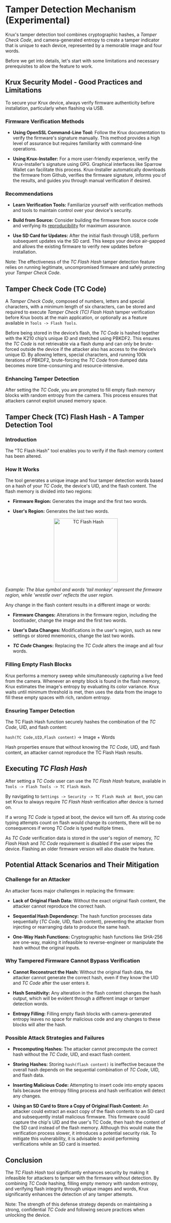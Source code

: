 # Tamper Detection Mechanism (Experimental)
Krux's tamper detection tool combines cryptographic hashes, a *Tamper Check Code*, and camera-generated entropy to create a tamper indicator that is unique to each device, represented by a memorable image and four words.

Before we get into details, let's start with some limitations and necessary prerequisites to allow the feature to work.

## Krux Security Model - Good Practices and Limitations

To secure your Krux device, always verify firmware authenticity before installation, particularly when flashing via USB.

### Firmware Verification Methods

- **Using OpenSSL Command-Line Tool:** Follow the Krux documentation to verify the firmware's signature manually. This method provides a high level of assurance but requires familiarity with command-line operations.

- **Using Krux-Installer:** For a more user-friendly experience, verify the Krux-Installer's signature using GPG. Graphical interfaces like Sparrow Wallet can facilitate this process. Krux-Installer automatically downloads the firmware from Github, verifies the firmware signature, informs you of the results, and guides you through manual verification if desired.

### Recommendations

- **Learn Verification Tools:** Familiarize yourself with verification methods and tools to maintain control over your device's security.

- **Build from Source:** Consider building the firmware from source code and verifying its [reproducibility](../installing/from-source.md#reproducibility) for maximum assurance.

- **Use SD Card for Updates:** After the initial flash through USB, perform subsequent updates via the SD card. This keeps your device air-gapped and allows the existing firmware to verify new updates before installation.

Note: The effectiveness of the *TC Flash Hash* tamper detection feature relies on running legitimate, uncompromised firmware and safely protecting your *Tamper Check Code*.

## Tamper Check Code (TC Code)
A *Tamper Check Code*, composed of numbers, letters and special characters, with a minimum length of six characters, can be stored and required to execute *Tamper Check (TC) Flash Hash* tamper verification before Krux boots at the main application, or optionally as a feature available in `Tools -> Flash Tools`.

Before being stored in the device’s flash, the *TC Code* is hashed together with the K210 chip’s unique ID and stretched using PBKDF2. This ensures the *TC Code* is not retrievable via a flash dump and can only be brute-forced outside the device if the attacker also has access to the device’s unique ID. By allowing letters, special characters, and running 100k iterations of PBKDF2, brute-forcing the *TC Code* from dumped data becomes more time-consuming and resource-intensive.

### Enhancing Tamper Detection
After setting the *TC Code*, you are prompted to fill empty flash memory blocks with random entropy from the camera. This process ensures that attackers cannot exploit unused memory space.

## Tamper Check (TC) Flash Hash - A Tamper Detection Tool
### Introduction

The "TC Flash Hash" tool enables you to verify if the flash memory content has been altered.

### How It Works

The tool generates a unique image and four tamper detection words based on a hash of your *TC Code*, the device's UID, and the flash content. The flash memory is divided into two regions:

- **Firmware Region:** Generates the image and the first two words.

- **User's Region:** Generates the last two words.

<div style="text-align: center;">
    <img src="../../../img/flash_hash.bmp" alt="TC Flash Hash" width="200"/>
</div>

*Example: The blue symbol and words 'tail monkey' represent the firmware region, while 'wrestle over' reflects the user region.*

Any change in the flash content results in a different image or words:

- **Firmware Changes:** Alterations in the firmware region, including the bootloader, change the image and the first two words.

- **User's Data Changes:** Modifications in the user's region, such as new settings or stored mnemonics, change the last two words.

- ***TC Code* Changes:** Replacing the *TC Code* alters the image and all four words.

### Filling Empty Flash Blocks

Krux performs a memory sweep while simultaneously capturing a live feed from the camera. Whenever an empty block is found in the flash memory, Krux estimates the image's entropy by evaluating its color variance. Krux waits until minimum threshold is met, then uses the data from the image to fill these empty spaces with rich, random entropy.

### Ensuring Tamper Detection

The TC Flash Hash function securely hashes the combination of the *TC Code*, UID, and flash content:

`hash(TC Code,UID,Flash content)` -> Image + Words

Hash properties ensure that without knowing the *TC Code*, UID, and flash content, an attacker cannot reproduce the TC Flash Hash results.

## Executing *TC Flash Hash*

After setting a *TC Code* user can use the *TC Flash Hash* feature, available in `Tools -> Flash Tools -> TC Flash Hash`.

By navigating to `Settings -> Security -> TC Flash Hash at Boot`, you can set Krux to always require *TC Flash Hash* verification after device is turned on.

If a wrong *TC Code* is typed at boot, the device will turn off. As storing code typing attempts count on flash would change its contents, there will be no consequences if wrong *TC Code* is typed multiple times.

As *TC Code* verification data is stored in the user's region of memory, *TC Flash Hash* and *TC Code* requirement is disabled if the user wipes the device. Flashing an older firmware version will also disable the feature.

## Potential Attack Scenarios and Their Mitigation
### Challenge for an Attacker

An attacker faces major challenges in replacing the firmware:

- **Lack of Original Flash Data:** Without the exact original flash content, the attacker cannot reproduce the correct hash.

- **Sequential Hash Dependency:** The hash function processes data sequentially (*TC Code*, UID, flash content), preventing the attacker from injecting or rearranging data to produce the same hash.

- **One-Way Hash Functions:** Cryptographic hash functions like SHA-256 are one-way, making it infeasible to reverse-engineer or manipulate the hash without the original inputs.

### Why Tampered Firmware Cannot Bypass Verification

- **Cannot Reconstruct the Hash:** Without the original flash data, the attacker cannot generate the correct hash, even if they know the UID and *TC Code* after the user enters it.

- **Hash Sensitivity:** Any alteration in the flash content changes the hash output, which will be evident through a different image or tamper detection words.

- **Entropy Filling:** Filling empty flash blocks with camera-generated entropy leaves no space for malicious code and any changes to these blocks will alter the hash.

### Possible Attack Strategies and Failures

- **Precomputing Hashes:** The attacker cannot precompute the correct hash without the *TC Code*, UID, and exact flash content.

- **Storing Hashes:** Storing `hash(flash content)` is ineffective because the overall hash depends on the sequential combination of *TC Code*, UID, and flash data.

- **Inserting Malicious Code:** Attempting to insert code into empty spaces fails because the entropy filling process and hash verification will detect any changes.

- **Using an SD Card to Store a Copy of Original Flash Content:** An attacker could extract an exact copy of the flash contents to an SD card and subsequently install malicious firmware. This firmware could capture the chip's UID and the user's TC Code, then hash the content of the SD card instead of the flash memory. Although this would make the verification process slower, it introduces a potential security risk. To mitigate this vulnerability, it is advisable to avoid performing verifications while an SD card is inserted. 

## Conclusion

The *TC Flash Hash* tool significantly enhances security by making it infeasible for attackers to tamper with the firmware without detection. By combining *TC Code* hashing, filling empty memory with random entropy, and verifying flash integrity through unique images and words, Krux significantly enhances the detection of any tamper attempts.

Note: The strength of this defense strategy depends on maintaining a strong, confidential *TC Code* and following secure practices when unlocking the device.
